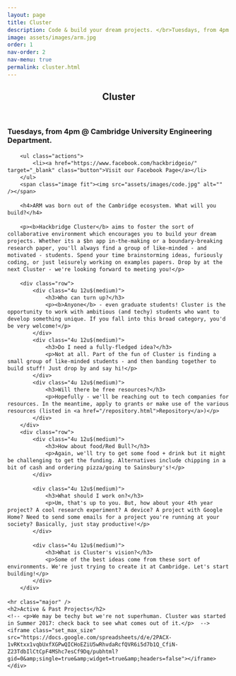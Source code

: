```yaml
---
layout: page
title: Cluster
description: Code & build your dream projects. </br>Tuesdays, from 4pm at CUED.
image: assets/images/arm.jpg
order: 1
nav-order: 2
nav-menu: true
permalink: cluster.html
---
```


<!-- Main -->
<div id="main" class="alt">

<!-- One -->
<section id="one">
	<div class="inner">
		<header class="major">
			<h1>Cluster</h1>
		</header>
        <h3>Tuesdays, from 4pm @ Cambridge University Engineering Department.</h3> 

        <ul class="actions">
            <li><a href="https://www.facebook.com/hackbridgeio/"  target="_blank" class="button">Visit our Facebook Page</a></li>
        </ul>
        <span class="image fit"><img src="assets/images/code.jpg" alt="" /></span>

        <h4>ARM was born out of the Cambridge ecosystem. What will you build?</h4>

        <p><b>Hackbridge Cluster</b> aims to foster the sort of collaborative environment which encourages you to build your dream projects. Whether its a $bn app in-the-making or a boundary-breaking research paper, you'll always find a group of like-minded - and motivated - students. Spend your time brainstorming ideas, furiously coding, or just leisurely working on examples papers. Drop by at the next Cluster - we're looking forward to meeting you!</p>

        <div class="row">
            <div class="4u 12u$(medium)">
                <h3>Who can turn up?</h3>
                <p><b>Anyone</b> - even graduate students! Cluster is the opportunity to work with ambitious (and techy) students who want to develop something unique. If you fall into this broad category, you'd be very welcome!</p>
            </div>
            <div class="4u 12u$(medium)">
                <h3>Do I need a fully-fledged idea?</h3>
                <p>Not at all. Part of the fun of Cluster is finding a small group of like-minded students - and then banding together to build stuff! Just drop by and say hi!</p>
            </div>
            <div class="4u 12u$(medium)">
                <h3>Will there be free resources?</h3>
                <p>Hopefully - we'll be reaching out to tech companies for resources. In the meantime, apply to grants or make use of the various resources (listed in <a href="/repository.html">Repository</a>)</p>
            </div>
        </div>
        <div class="row"> 
            <div class="4u 12u$(medium)">
                <h3>How about food/Red Bull?</h3>
                <p>Again, we'll try to get some food + drink but it might be challenging to get the funding. Alternatives include chipping in a bit of cash and ordering pizza/going to Sainsbury's!</p>
            </div>

            <div class="4u 12u$(medium)">
                <h3>What should I work on?</h3>
                <p>Um, that's up to you. But, how about your 4th year project? A cool research experiment? A device? A project with Google Home? Need to send some emails for a project you're running at your society? Basically, just stay productive!</p>
            </div>

            <div class="4u 12u$(medium)">
                <h3>What is Cluster's vision?</h3>
                <p>Some of the best ideas come from these sort of environments. We're just trying to create it at Cambridge. Let's start building!</p>
            </div>
        </div>

    <hr class="major" />
    <h2>Active & Past Projects</h2>
    <!-- <p>We may be techy but we're not superhuman. Cluster was started in Summer 2017: check back to see what comes out of it.</p>  -->
    <iframe class="set_max_size" src="https://docs.google.com/spreadsheets/d/e/2PACX-1vRKtxx1vqbUxfXGPwQICHoEZiU5wRhvdaRcfQVR6i5d7b1Q_CfiN-Z23TdbIlCtCpF4MShc7esCf9Dq/pubhtml?gid=0&amp;single=true&amp;widget=true&amp;headers=false"></iframe>
    </div>
</section>
